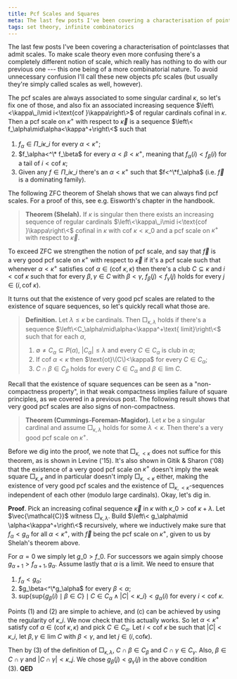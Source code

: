 ```yaml
---
title: Pcf Scales and Squares
meta: The last few posts I've been covering a characterisation of pointclasses that admit scales. To make scale theory even more confusing there's a completely different notion of scale, which really has nothing to do with our previous one --- this one being of a more combinatorial nature.
tags: set theory, infinite combinatorics
---
```


The last few posts I've been covering a characterisation of pointclasses that admit
scales. To make scale theory even more confusing there's a completely different notion
of scale, which really has nothing to do with our previous one --- this one being of a
more combinatorial nature. To avoid unnecessary confusion I'll call these new objects
pfc scales (but usually they're simply called scales as well, however).

The pcf scales are always associated to some singular cardinal $\kappa$, so let's fix
one of those, and also fix an associated increasing sequence $\left\<\kappa\_i\mid
i<\text{cof }\kappa\right\>$ of regular cardinals cofinal in $\kappa$.  Then a pcf scale
on $\kappa^+$ with respect to $\vec\kappa$ is a sequence $\left\<
f_\alpha\mid\alpha<\kappa^+\right\<$ such that

1. $f_\alpha\in\Pi\_i\kappa\_i$ for every $\alpha<\kappa^+$;
2. $f_\alpha<^\* f_\beta$ for every $\alpha<\beta<\kappa^+$, meaning that
   $f_\alpha(i) < f_\beta(i)$ for a tail of $i<\text{cof }\kappa$;
3. Given any $f\in\Pi\_i\kappa\_i$ there's an $\alpha<\kappa^+$ such that
   $f<^\*f_\alpha$ (i.e. $\vec f$ is a dominating family).

The following ZFC theorem of Shelah shows that we can always find pcf scales. For a
proof of this, see e.g. Eisworth's chapter in the handbook.

> **Theorem (Shelah).** If $\kappa$ is singular then there exists an increasing
> sequence of regular cardinals $\left\<\kappa\_i\mid i<\text{cof }\kappa\right\<$
> cofinal in $\kappa$ with $\text{cof }\kappa<\kappa\_0$ and a pcf scale on $\kappa^+$
> with respect to $\vec\kappa$.

To exceed ZFC we strengthen the notion of pcf scale, and say that $\vec f$ is a very
good pcf scale on $\kappa^+$ with respect to $\vec\kappa$ if it's a pcf scale such that
whenever $\alpha<\kappa^+$ satisfies $\text{cof }\alpha\in(\text{cof }\kappa,\kappa)$
then there's a club $C\subseteq\kappa$ and $i<\text{cof }\kappa$ such that for every
$\beta,\gamma\in C$ with $\beta<\gamma$, $f_\beta(j) < f_\gamma(j)$ holds for every
$j\in(i,\text{cof }\kappa)$.

It turns out that the existence of very good pcf scales are related to the existence of
square sequences, so let's quickly recall what those are.

> **Definition.** Let $\lambda\leq\kappa$ be cardinals. Then $\Box_{\kappa,\lambda}$
> holds if there's a sequence $\left\<C_\alpha\mid\alpha<\kappa^+\text{ limit}\right\<$
> such that for each $\alpha$,
>
> 1. $\emptyset\neq C_\alpha\subseteq P(\alpha)$, $\left|C_\alpha\right|\leq\lambda$
>    and every $C\in C_\alpha$ is club in $\alpha$;
> 2. If $\text{cof }\alpha<\kappa$ then $\text{ot}\(C\)<\kappa$ for every
>    $C\in C_\alpha$;
> 3. $C\cap\beta\in C_\beta$ holds for every $C\in C_\alpha$ and $\beta\in\text{lim
>    }C$.

Recall that the existence of square sequences can be seen as a "non-compactness
property", in that weak compactness implies failure of square principles, as we covered
in a previous post. The following result shows that very good pcf scales are also signs
of non-compactness.

> **Theorem (Cummings-Foreman-Magidor).** Let $\kappa$ be a singular cardinal and
> assume $\Box_{\kappa,\lambda}$ holds for some $\lambda<\kappa$. Then there's a very
> good pcf scale on $\kappa^+$.

Before we dig into the proof, we note that $\Box_{\kappa,<\kappa}$ does not suffice for
this theorem, as is shown in Levine ('15). It's also shown in Gitik & Sharon ('08) that
the existence of a very good pcf scale on $\kappa^+$ doesn't imply the weak square
$\Box_{\kappa,\kappa}$ and in particular doesn't imply $\Box_{\kappa,<\kappa}$ either,
making the existence of very good pcf scales and the existence of
$\Box_{\kappa,<\kappa}$-sequences independent of each other (modulo large cardinals).
Okay, let's dig in.

**Proof**. Pick an increasing cofinal sequence $\vec\kappa$ in $\kappa$ with
$\kappa\_0>\text{cof }\kappa+\lambda$. Let $\vec{\mathcal{C}}$ witness
$\Box_{\kappa,\lambda}$. Build $\left\< g_\alpha\mid \alpha<\kappa^+\right\<$
recursively, where we inductively make sure that $f_\alpha < g_\alpha$ for all
$\alpha<\kappa^+$, with $\vec f$ being the pcf scale on $\kappa^+$, given to us by
Shelah's theorem above.

For $\alpha=0$ we simply let $g\_0 > f\_0$. For successors we again simply choose
$g_{\alpha+1} > f_{\alpha+1},g_\alpha$. Assume lastly that $\alpha$ is a limit. We need
to ensure that

1. $f_\alpha < g_\alpha$;
2. $g_\beta<^\*g_\alpha$ for every $\beta<\alpha$;
3. $\text{sup}\{\text{sup}\{g_\beta(i)\mid\beta\in C\}\mid
   C\in C_\alpha\land\left|C\right|<\kappa\_i\} < g_\alpha(i)$ for every $i<\text{cof
   }\kappa$.

Points (1) and (2) are simple to achieve, and (c) can be achieved by using the
regularity of $\kappa\_i$. We now check that this actually works. So let
$\alpha<\kappa^+$ satisfy $\text{cof }\alpha\in(\text{cof }\kappa,\kappa)$ and pick
$C\in C_\alpha$. Let $i<\text{cof }\kappa$ be such that $\left|C\right|<\kappa\_i$, let
$\beta,\gamma\in\text{lim }C$ with $\beta<\gamma$, and let $j\in(i,\text{cof} \kappa)$.

Then by (3) of the definition of $\Box_{\kappa,\lambda}$, $C\cap\beta\in C_\beta$ and
$C\cap\gamma\in C_\gamma$. Also, $\beta\in C\cap\gamma$ and
$\left|C\cap\gamma\right|<\kappa\_j$. We chose $g_\beta(j) < g_\gamma(j)$ in the above
condition (3). **QED**
